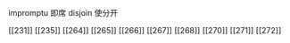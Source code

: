 




impromptu 即席
disjoin 使分开

[[231]]
[[235]]
[[264]]
[[265]]
[[266]]
[[267]]
[[268]]
[[270]]
[[271]]
[[272]]